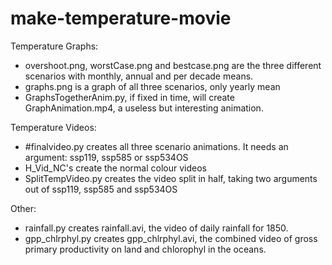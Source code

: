 # make-temperature-movie
Temperature Graphs:
 - overshoot.png, worstCase.png and bestcase.png are the three different scenarios with monthly, annual and per decade means. 
 - graphs.png is a graph of all three scenarios, only yearly mean
 - GraphsTogetherAnim.py, if fixed in time, will create GraphAnimation.mp4, a useless but interesting animation. 
 
Temperature Videos:
 - #finalvideo.py creates all three scenario animations. It needs an argument: ssp119, ssp585 or ssp534OS
 - H_Vid_NC's create the normal colour videos
 - SplitTempVideo.py creates the video split in half, taking two arguments out of ssp119, ssp585 and ssp534OS
 
Other:
 - rainfall.py creates rainfall.avi, the video of daily rainfall for 1850. 
 - gpp_chlrphyl.py creates gpp_chlrphyl.avi, the combined video of gross primary productivity on land and chlorophyl in the         oceans.
 
  
  
